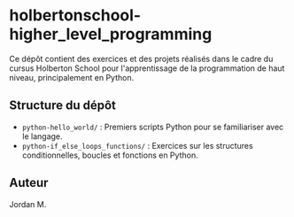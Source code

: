 # holbertonschool-higher_level_programming

Ce dépôt contient des exercices et des projets réalisés dans le cadre du cursus Holberton School pour l'apprentissage de la programmation de haut niveau, principalement en Python.

## Structure du dépôt

- `python-hello_world/` : Premiers scripts Python pour se familiariser avec le langage.
- `python-if_else_loops_functions/` : Exercices sur les structures conditionnelles, boucles et fonctions en Python.

## Auteur

Jordan M.